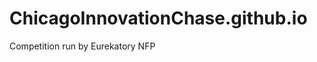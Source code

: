 ChicagoInnovationChase.github.io
================================

Competition run by Eurekatory NFP
